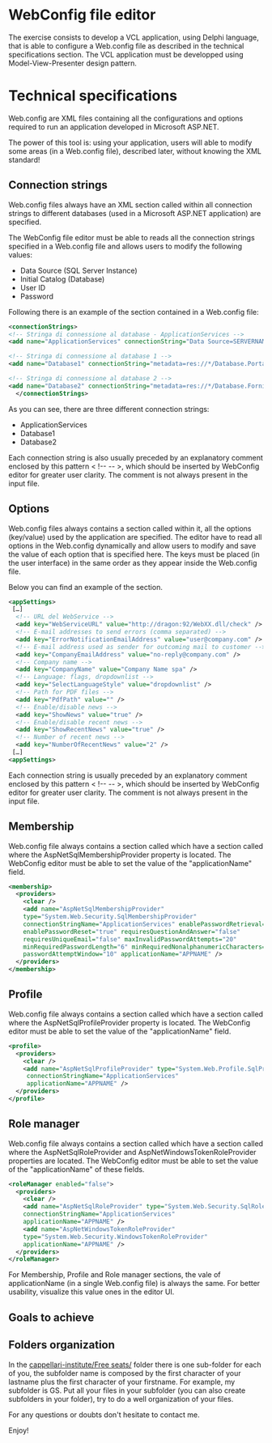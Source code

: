 # WebConfig file editor

The exercise consists to develop a VCL application, using Delphi language, that is able to configure a Web.config file as described in the technical specifications section. The VCL application must be developped using Model-View-Presenter design pattern.

Technical specifications
========================

Web.config are XML files containing all the configurations and options required to run an application developed in Microsoft ASP.NET.

The power of this tool is: using your application, users will able to modify some areas (in a Web.config file), described later, without knowing the XML standard!


Connection strings
------------------

Web.config files always have an XML section called <connectionStrings> within all connection strings to different databases (used in a Microsoft ASP.NET application) are specified.

The WebConfig file editor must be able to reads all the connection strings specified in a Web.config file and allows users to modify the following values:

- Data Source (SQL Server Instance)
- Initial Catalog (Database)
- User ID
- Password

Following there is an example of the section <connectionStrings> contained in a Web.config file:

```XML
<connectionStrings>
<!-- Stringa di connessione al database - ApplicationServices -->
<add name="ApplicationServices" connectionString="Data Source=SERVERNAME;Initial Catalog=DATABASENAME;User ID=USERNAME;Password=PASSWORD" providerName="System.Data.SqlClient" />

<!-- Stringa di connessione al database 1 -->
<add name="Database1" connectionString="metadata=res://*/Database.Portals.DB.csdl|res://*/Database.Portals.DB.ssdl|res://*/Database.Portals.DB.msl;provider=System.Data.SqlClient;provider connection string=&quot;data source=SERVERNAME;initial catalog=DATABASENAME;User ID=USERNAME;Password=PASSWORD;multipleactiveresultsets=True;App=EntityFramework&quot;" providerName="System.Data.EntityClient" />

<!-- Stringa di connessione al database 2 -->
<add name="Database2" connectionString="metadata=res://*/Database.Fornitori.DB.csdl|res://*/Database.Fornitori.DB.ssdl|res://*/Database.Fornitori.DB.msl;provider=System.Data.SqlClient;provider connection string=&quot;data source=SERVERNAME;initial catalog=DATABASENAME;User ID=USERNAME;Password=PASSWORD;multipleactiveresultsets=True;App=EntityFramework&quot;" providerName="System.Data.EntityClient" />
  </connectionStrings>
```

As you can see, there are three different connection strings:

- ApplicationServices
- Database1
- Database2

Each connection string is also usually preceded by an explanatory comment enclosed by this pattern < !--  -- >, which should be inserted by WebConfig editor for greater user clarity. The comment is not always present in the input file.


Options
-------
Web.config files always contains a section called <appSettings> within it, all the options (key/value) used by the application are specified. The editor have to read all options in the Web.config dynamically and allow users to modify and save the value of each option that is specified here. The keys must be placed (in the user interface) in the same order as they appear inside the Web.config file.

Below you can find an example of the <appSettings> section.

```XML
<appSettings>
 […]
  <!-- URL del WebService -->
  <add key="WebServiceURL" value="http://dragon:92/WebXX.dll/check" />
  <!-- E-mail addresses to send errors (comma separated) -->
  <add key="ErrorNotificationEmailAddress" value="user@company.com" />
  <!-- E-mail address used as sender for outcoming mail to customer -->
  <add key="CompanyEmailAddress" value="no-reply@company.com" />
  <!-- Company name -->
  <add key="CompanyName" value="Company Name spa" />
  <!-- Language: flags, dropdownlist -->
  <add key="SelectLanguageStyle" value="dropdownlist" />
  <!-- Path for PDF files -->
  <add key="PdfPath" value="" />
  <!-- Enable/disable news -->
  <add key="ShowNews" value="true" />
  <!-- Enable/disable recent news -->
  <add key="ShowRecentNews" value="true" />
  <!-- Number of recent news -->
  <add key="NumberOfRecentNews" value="2" />
 […]
<appSettings>
```

Each connection string is usually preceded by an explanatory comment enclosed by this pattern < !--  -- >, which should be inserted by WebConfig editor for greater user clarity. The comment is not always present in the input file.


Membership
----------
Web.config file always contains a section called <membership> which have a section called <Provider> where the AspNetSqlMembershipProvider property is located. The WebConfig editor must be able to set the value of the "applicationName" field.

```XML
<membership>
  <providers>
    <clear />
    <add name="AspNetSqlMembershipProvider"     
    type="System.Web.Security.SqlMembershipProvider" 
    connectionStringName="ApplicationServices" enablePasswordRetrieval="false" 
    enablePasswordReset="true" requiresQuestionAndAnswer="false"  
    requiresUniqueEmail="false" maxInvalidPasswordAttempts="20" 
    minRequiredPasswordLength="6" minRequiredNonalphanumericCharacters="0" 
    passwordAttemptWindow="10" applicationName="APPNAME" />
  </providers>
</membership>
```

Profile
-------
Web.config file always contains a section called <profile> which have a section called <Providers> where the AspNetSqlProfileProvider property is located. The WebConfig editor must be able to set the value of the "applicationName" field.

```XML
<profile>
  <providers>
    <clear />
    <add name="AspNetSqlProfileProvider" type="System.Web.Profile.SqlProfileProvider"   
     connectionStringName="ApplicationServices"  
     applicationName="APPNAME" />
  </providers>
</profile>
```

Role manager
------------
Web.config file always contains a section called <roleManager> which have a section called <Providers> where the AspNetSqlRoleProvider and AspNetWindowsTokenRoleProvider properties are located. The WebConfig editor must be able to set the value of the "applicationName" of these fields.

```XML
<roleManager enabled="false">
  <providers>
    <clear />
    <add name="AspNetSqlRoleProvider" type="System.Web.Security.SqlRoleProvider" 
    connectionStringName="ApplicationServices" 
    applicationName="APPNAME" />
    <add name="AspNetWindowsTokenRoleProvider" 
    type="System.Web.Security.WindowsTokenRoleProvider" 
    applicationName="APPNAME" />
  </providers>
</roleManager>
```

For Membership, Profile and Role manager sections, the vale of applicationName (in a single Web.config file) is always the same. For better usability, visualize this value ones in the editor UI.


Goals to achieve
----------------


Folders organization
--------------------
In the [cappellari-institute/Free seats/](https://github.com/segovoni/cappellari-institute/tree/master/WebConfig%20file%20editor) folder there is one sub-folder for each of you, the subfolder name is composed by the first character of your lastname plus the first character of your firstname. For example, my subfolder is GS. Put all your files in your subfolder (you can also create subfolders in your folder), try to do a well organization of your files.


For any questions or doubts don't hesitate to contact me.

Enjoy!
